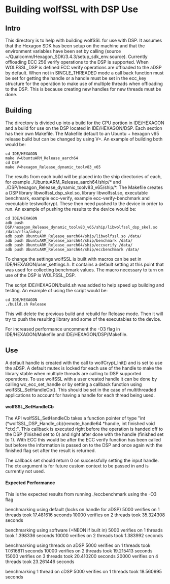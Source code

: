 # Building wolfSSL with DSP Use

## Intro
This directory is to help with building wolfSSL for use with DSP. It assumes that the Hexagon SDK has been setup on the machine and that the environment variables have been set by calling (source ~/Qualcomm/Hexagon_SDK/3.4.3/setup_sdk_env.source). Currently offloading ECC 256 verify operations to the DSP is supported. When WOLFSSL_DSP is defined ECC verify operations are offloaded to the aDSP by default. When not in SINGLE_THREADED mode a call back function must be set for getting the handle or a handle must be set in the ecc_key structure for the operation to make use of multiple threads when offloading to the DSP. This is because creating new handles for new threads must be done.


## Building
The directory is divided up into a build for the CPU portion in IDE/HEXAGON and a build for use on the DSP located in IDE/HEXAGON/DSP. Each section has their own Makefile. The Makefile default to an Ubuntu + hexagon v65 release build but can be changed by using V=<build type>. An example of building both would be:

```
cd IDE/HEXAGON
make V=UbuntuARM_Release_aarch64
cd DSP
make V=hexagon_Release_dynamic_toolv83_v65
```

The results from each build will be placed into the ship directories of each, for example ./UbuntuARM_Release_aarch64/ship/* and ./DSP/hexagon_Release_dynamic_toolv83_v65/ship/*.
The Makefile creates a DSP library libwolfssl_dsp_skel.so, library libwolfssl.so, executable benchmark, example ecc-verify, example ecc-verify-benchmark and executable testwolfcrypt.
These then need pushed to the device in order to run. An example of pushing the results to the device would be:

```
cd IDE/HEXAGON
adb push DSP/hexagon_Release_dynamic_toolv83_v65/ship/libwolfssl_dsp_skel.so /data/rfsa/adsp/
adb push UbuntuARM_Release_aarch64/ship/libwolfssl.so /data/
adb push UbuntuARM_Release_aarch64/ship/benchmark /data/
adb push UbuntuARM_Release_aarch64/ship/eccverify /data/
adb push UbuntuARM_Release_aarch64/ship/eccbenchmark /data/
```

To change the settings wolfSSL is built with macros can be set in IDE/HEXAGON/user_settings.h. It contains a default setting at this point that was used for collecting benchmark values. The macro necessary to turn on use of the DSP is WOLFSSL_DSP.


The script IDE/HEXAGON/build.sh was added to help speed up building and testing. An example of using the script would be:

```
cd IDE/HEXAGON
./build.sh Release
```

This will delete the previous build and rebuild for Release mode. Then it will try to push the resulting library and some of the executables to the device.


For increased performance uncomment the -O3 flag in IDE/HEXAGON/Makefile and IDE/HEXAGON/DSP/Makefile.

## Use

A default handle is created with the call to wolfCrypt_Init() and is set to use the aDSP. A default mutex is locked for each use of the handle to make the library stable when multiple threads are calling to DSP supported operations.
To use wolfSSL with a user created handle it can be done by calling wc_ecc_set_handle or by setting a callback function using wolfSSL_SetHandleCb(). This should be set in the case of multithreaded applications to account for having a handle for each thread being used.


#### wolfSSL_SetHandleCb
The API wolfSSL_SetHandleCb takes a function pointer of type "int (*wolfSSL_DSP_Handle_cb)(remote_handle64 *handle, int finished void *ctx);". This callback is executed right before the operation is handed off to the DSP (finished set to 0) and right after done with the handle (finished set to 1). With ECC this would be after the ECC verify function has been called but before the information is passed on to the DSP and once again with the finished flag set after the result is returned.

The callback set should return 0 on successfully setting the input handle. The ctx argument is for future custom context to be passed in and is currently not used.

#### Expected Performance
This is the expected results from running ./eccbenchmark using the -O3 flag

benchmarking using default (locks on handle for aDSP)
5000 verifies on 1 threads took 17.481616 seconds
10000 verifies on 2 threads took 35.324308 seconds

benchmarking using software (+NEON if built in)
5000 verifies on 1 threads took 1.398336 seconds
10000 verifies on 2 threads took 1.383992 seconds

benchmarking using threads on aDSP
5000 verifies on 1 threads took 17.616811 seconds
10000 verifies on 2 threads took 19.215413 seconds
15000 verifies on 3 threads took 20.410200 seconds
20000 verifies on 4 threads took 23.261446 seconds

benchmarking 1 thread on cDSP
5000 verifies on 1 threads took 18.560995 seconds 

